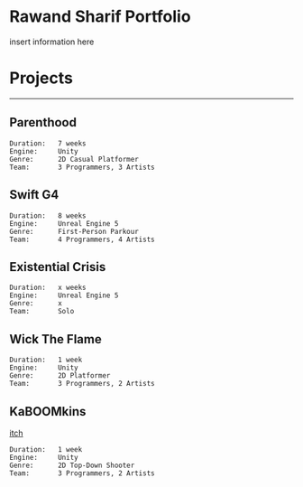 # Rawand Sharif Portfolio

insert information here

# Projects
---

## Parenthood

```
Duration:   7 weeks
Engine:     Unity
Genre:      2D Casual Platformer
Team:       3 Programmers, 3 Artists
```

## Swift G4

```
Duration:   8 weeks
Engine:     Unreal Engine 5
Genre:      First-Person Parkour
Team:       4 Programmers, 4 Artists
```

## Existential Crisis

```
Duration:   x weeks
Engine:     Unreal Engine 5
Genre:      x
Team:       Solo
```

## Wick The Flame

```
Duration:   1 week
Engine:     Unity
Genre:      2D Platformer
Team:       3 Programmers, 2 Artists
```

## KaBOOMkins
[itch](https://selmas.itch.io/kaboomkin)

```
Duration:   1 week
Engine:     Unity
Genre:      2D Top-Down Shooter
Team:       3 Programmers, 2 Artists
```
